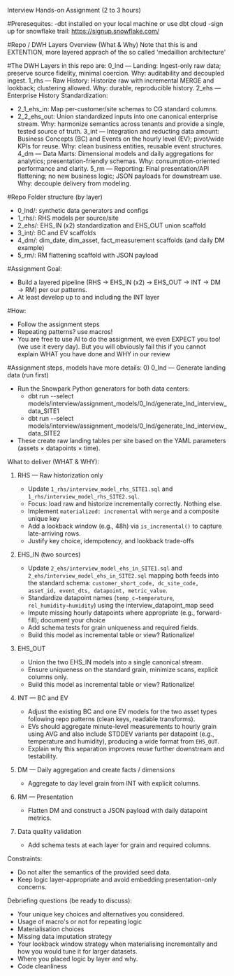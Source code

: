 Interview Hands-on Assignment (2 to 3 hours)

#Preresequites:
-dbt installed on your local machine or use dbt cloud
-sign up for snowflake trail: https://signup.snowflake.com/

#Repo / DWH Layers Overview (What & Why)
Note that this is and EXTENTION, more layered apprach of the so called 'medaillion architecture'

#The DWH Layers in this repo are:
0_lnd — Landing: Ingest-only raw data; preserve source fidelity, minimal coercion. Why: auditability and decoupled ingest.
1_rhs — Raw History: Historize raw with incremental MERGE and lookback; clustering allowed. Why: durable, reproducible history.
2_ehs — Enterprise History Standardization:
  - 2_1_ehs_in: Map per-customer/site schemas to CG standard columns.
  - 2_2_ehs_out: Union standardized inputs into one canonical enterprise stream.
  Why: harmonize semantics across tenants and provide a single, tested source of truth.
3_int — Integration and reducting data amount: Business Concepts (BC) and Events on the hourly level (EV); pivot/wide KPIs for reuse. Why: clean business entities, reusable event structures.
4_dm — Data Marts: Dimensional models and daily aggregations for analytics; presentation-friendly schemas. Why: consumption-oriented performance and clarity.
5_rm — Reporting: Final presentation/API flattening; no new business logic; JSON payloads for downstream use. Why: decouple delivery from modeling.

#Repo Folder structure (by layer)
- 0_lnd/: synthetic data generators and configs
- 1_rhs/: RHS models per source/site
- 2_ehs/: EHS_IN (x2) standardization and EHS_OUT union scaffold
- 3_int/: BC and EV scaffolds
- 4_dm/: dim_date, dim_asset, fact_measurement scaffolds (and daily DM example)
- 5_rm/: RM flattening scaffold with JSON payload

#Assignment Goal: 
- Build a layered pipeline (RHS → EHS_IN (x2) → EHS_OUT → INT → DM → RM) per our patterns.
- At least develop up to and including the INT layer

#How:
- Follow the assignment steps
- Repeating patterns? use macros!
- You are free to use AI to do the assignment, we even EXPECT you too! (we use it every day). But you will obviously fail this if you cannot explain WHAT you have done and WHY in our review


#Assignment steps, models have more details:
0) 0_lnd — Generate landing data (run first)
   - Run the Snowpark Python generators for both data centers:
     - dbt run --select models/interview/assignment_models/0_lnd/generate_lnd_interview_data_SITE1
     - dbt run --select models/interview/assignment_models/0_lnd/generate_lnd_interview_data_SITE2
   - These create raw landing tables per site based on the YAML parameters (assets × datapoints × time).

What to deliver (WHAT & WHY):
1) RHS — Raw historization only
   - Update `1_rhs/interview_model_rhs_SITE1.sql` and `1_rhs/interview_model_rhs_SITE2.sql`.
   - Focus: load raw and historize incrementally correctly. Nothing else.
   - Implement `materialized: incremental` with `merge` and a composite unique key
   - Add a lookback window (e.g., 48h) via `is_incremental()` to capture late-arriving rows.
   - Justify key choice, idempotency, and lookback trade-offs

2) EHS_IN (two sources)
   - Update `2_ehs/interview_model_ehs_in_SITE1.sql` and `2_ehs/interview_model_ehs_in_SITE2.sql` mapping both feeds into the standard schema:
     `customer_short_code, dc_site_code, asset_id, event_dts, datapoint, metric_value`.
   - Standardize datapoint names (`temp_c→temperature`, `rel_humidity→humidity`) using the interview_datapoint_map seed
   - Impute missing hourly datapoints where appropriate (e.g., forward-fill); document your choice
   - Add schema tests for grain uniqueness and required fields.
   - Build this model as incremental table or view? Rationalize!

3) EHS_OUT
   - Union the two EHS_IN models into a single canonical stream.
   - Ensure uniqueness on the standard grain, minimize scans, explicit columns only.
   - Build this model as incremental table or view? Rationalize!
   

4) INT — BC and EV
   - Adjust the existing BC and one EV models for the two asset types following repo patterns (clean keys, readable transforms).
   - EVs should aggregate minute-level measurements to hourly grain using AVG and also include STDDEV variants per datapoint (e.g., temperature and humidity), producing a wide format from `EHS_OUT`.
   - Explain why this separation improves reuse further downstream and testability.

5) DM — Daily aggregation and create facts / dimensions
   - Aggregate to day level grain from INT with explicit columns.

6) RM — Presentation
   - Flatten DM and construct a JSON payload with daily datapoint metrics.

7) Data quality validation
   - Add schema tests at each layer for grain and required columns.

Constraints:
- Do not alter the semantics of the provided seed data.
- Keep logic layer-appropriate and avoid embedding presentation-only concerns.

Debriefing questions (be ready to discuss):
- Your unique key choices and alternatives you considered.
- Usage of macro's or not for repeating logic
- Materialisation choices
- Missing data imputation strategy
- Your lookback window strategy when materialising incrementally and how you would tune it for larger datasets.
- Where you placed logic by layer and why.
- Code cleanliness 


